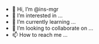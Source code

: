 - 👋 Hi, I’m @ins-mgr
- 👀 I’m interested in ...
- 🌱 I’m currently learning ...
- 💞️ I’m looking to collaborate on ...
- 📫 How to reach me ...

<!---
ins-mgr/ins-mgr is a ✨ special ✨ repository because its `README.md` (this file) appears on your GitHub profile.
You can click the Preview link to take a look at your changes.
--->
